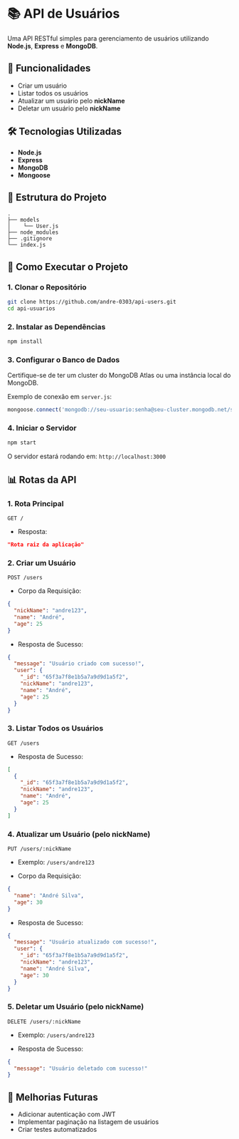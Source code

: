 # 📚 API de Usuários

Uma API RESTful simples para gerenciamento de usuários utilizando **Node.js**, **Express** e **MongoDB**.

## 📌 Funcionalidades
- Criar um usuário
- Listar todos os usuários
- Atualizar um usuário pelo **nickName**
- Deletar um usuário pelo **nickName**

## 🛠️ Tecnologias Utilizadas
- **Node.js**
- **Express**
- **MongoDB**
- **Mongoose**

## 📂 Estrutura do Projeto
```
.
├── models
│    └── User.js
├── node_modules
├── .gitignore
└── index.js
```

## 🚀 Como Executar o Projeto

### 1. Clonar o Repositório
```bash
git clone https://github.com/andre-0303/api-users.git
cd api-usuarios
```

### 2. Instalar as Dependências
```bash
npm install
```

### 3. Configurar o Banco de Dados
Certifique-se de ter um cluster do MongoDB Atlas ou uma instância local do MongoDB.

Exemplo de conexão em `server.js`:
```js
mongoose.connect('mongodb://seu-usuario:senha@seu-cluster.mongodb.net/seu-banco');
```

### 4. Iniciar o Servidor
```bash
npm start
```
O servidor estará rodando em: `http://localhost:3000`

## 📊 Rotas da API

### 1. Rota Principal
```
GET /
```
- Resposta:
```json
"Rota raiz da aplicação"
```

### 2. Criar um Usuário
```
POST /users
```
- Corpo da Requisição:
```json
{
  "nickName": "andre123",
  "name": "André",
  "age": 25
}
```
- Resposta de Sucesso:
```json
{
  "message": "Usuário criado com sucesso!",
  "user": {
    "_id": "65f3a7f8e1b5a7a9d9d1a5f2",
    "nickName": "andre123",
    "name": "André",
    "age": 25
  }
}
```

### 3. Listar Todos os Usuários
```
GET /users
```
- Resposta de Sucesso:
```json
[
  {
    "_id": "65f3a7f8e1b5a7a9d9d1a5f2",
    "nickName": "andre123",
    "name": "André",
    "age": 25
  }
]
```

### 4. Atualizar um Usuário (pelo nickName)
```
PUT /users/:nickName
```
- Exemplo: `/users/andre123`

- Corpo da Requisição:
```json
{
  "name": "André Silva",
  "age": 30
}
```
- Resposta de Sucesso:
```json
{
  "message": "Usuário atualizado com sucesso!",
  "user": {
    "_id": "65f3a7f8e1b5a7a9d9d1a5f2",
    "nickName": "andre123",
    "name": "André Silva",
    "age": 30
  }
}
```

### 5. Deletar um Usuário (pelo nickName)
```
DELETE /users/:nickName
```
- Exemplo: `/users/andre123`

- Resposta de Sucesso:
```json
{
  "message": "Usuário deletado com sucesso!"
}
```

## 📌 Melhorias Futuras
- Adicionar autenticação com JWT
- Implementar paginação na listagem de usuários
- Criar testes automatizados


